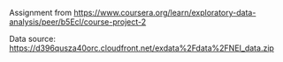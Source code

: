 Assignment from https://www.coursera.org/learn/exploratory-data-analysis/peer/b5Ecl/course-project-2

Data source:
https://d396qusza40orc.cloudfront.net/exdata%2Fdata%2FNEI_data.zip
